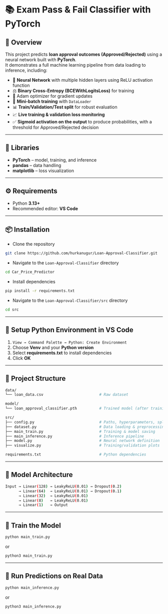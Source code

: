 # 📚 Exam Pass & Fail Classifier with PyTorch

## 📖 Overview
This project predicts **loan approval outcomes (Approved/Rejected)** using a neural network built with **PyTorch**.  
It demonstrates a full machine learning pipeline from data loading to inference, including:

- 🧠 **Neural Network** with multiple hidden layers using ReLU activation function  
- ⚖️ **Binary Cross-Entropy (BCEWithLogitsLoss)** for training
- 🚀 Adam optimizer for gradient updates 
- 🔀 **Mini-batch training** with `DataLoader`  
- 📊 **Train/Validation/Test split** for robust evaluation  
- 📈 **Live training & validation loss monitoring**  
- ✅ **Sigmoid activation on the output** to produce probabilities, with a threshold for Approved/Rejected decision

---

## 🧩 Libraries
- **PyTorch** – model, training, and inference  
- **pandas** – data handling  
- **matplotlib** – loss visualization  

---

## ⚙️ Requirements

- Python **3.13+**
- Recommended editor: **VS Code**

---

## 📦 Installation

- Clone the repository
```bash
git clone https://github.com/hurkanugur/Loan-Approval-Classifier.git
```

- Navigate to the `Loan-Approval-Classifier` directory
```bash
cd Car_Price_Predictor
```

- Install dependencies
```bash
pip install -r requirements.txt
```

- Navigate to the `Loan-Approval-Classifier/src` directory
```bash
cd src
```

---

## 🔧 Setup Python Environment in VS Code

1. `View → Command Palette → Python: Create Environment`  
2. Choose **Venv** and your **Python version**  
3. Select **requirements.txt** to install dependencies  
4. Click **OK**

---

## 📂 Project Structure

```bash
data/
└── loan_data.csv                         # Raw dataset

model/
└── loan_approval_classifier.pth          # Trained model (after training)

src/
├── config.py                             # Paths, hyperparameters, split ratios
├── dataset.py                            # Data loading & preprocessing
├── main_train.py                         # Training & model saving
├── main_inference.py                     # Inference pipeline
├── model.py                              # Neural network definition
├── visualize.py                          # Training/validation plots

requirements.txt                          # Python dependencies
```

---

## 📂 Model Architecture

```bash
Input → Linear(128) → LeakyReLU(0.01) → Dropout(0.2)
      → Linear(64)  → LeakyReLU(0.01) → Dropout(0.1)
      → Linear(32)  → LeakyReLU(0.01)
      → Linear(8)   → LeakyReLU(0.01)
      → Linear(1)   → Output
```

---

## 📂 Train the Model
```bash
python main_train.py
```
or
```bash
python3 main_train.py
```

---

## 📂 Run Predictions on Real Data
```bash
python main_inference.py
```
or
```bash
python3 main_inference.py
```
